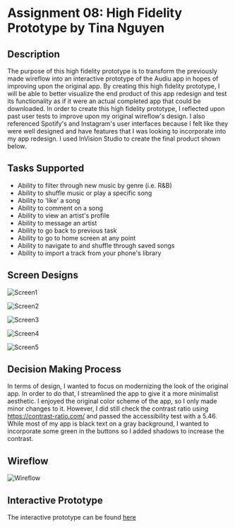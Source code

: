# Assignment 08: High Fidelity Prototype by Tina Nguyen

## Description

The purpose of this high fidelity prototype is to transform the previously made wireflow into an interactive prototype of the Audiu app in hopes of improving upon the original app. By creating this high fidelity prototype, I will be able to better visualize the end product of this app redesign and test its functionality as if it were an actual completed app that could be downloaded. In order to create this high fidelity prototype, I reflected upon past user tests to improve upon my original wireflow's design. I also referenced Spotify's and Instagram's user interfaces because I felt like they were well designed and have features that I was looking to incorporate into my app redesign. I used InVision Studio to create the final product shown below. 

## Tasks Supported

* Ability to filter through new music by genre (i.e. R&B) 
* Ability to shuffle music or play a specific song
* Ability to 'like' a song
* Ability to comment on a song
* Ability to view an artist's profile 
* Ability to message an artist 
* Ability to go back to previous task 
* Ability to go to home screen at any point 
* Ability to navigate to and shuffle through saved songs 
* Ability to import a track from your phone's library

## Screen Designs

![Screen1](https://github.com/tinguy16/DH150-2020W/blob/master/Screen%20Shot%202020-03-02%20at%209.50.20%20PM.png) 

![Screen2](https://github.com/tinguy16/DH150-2020W/blob/master/Screen%20Shot%202020-03-02%20at%209.50.46%20PM.png) 

![Screen3](https://github.com/tinguy16/DH150-2020W/blob/master/Screen%20Shot%202020-03-02%20at%209.51.28%20PM.png) 

![Screen4](https://github.com/tinguy16/DH150-2020W/blob/master/Screen%20Shot%202020-03-02%20at%209.52.05%20PM.png) 

![Screen5](https://github.com/tinguy16/DH150-2020W/blob/master/Screen%20Shot%202020-03-02%20at%209.52.30%20PM.png) 

## Decision Making Process

In terms of design, I wanted to focus on modernizing the look of the original app. In order to do that, I streamlined the app to give it a more minimalist aesthetic. I enjoyed the original color scheme of the app, so I only made minor changes to it. However, I did still check the contrast ratio using https://contrast-ratio.com/ and passed the accessibility test with a 5.46. While most of my app is black text on a gray background, I wanted to incorporate some green in the buttons so I added shadows to increase the contrast. 

## Wireflow 

![Wireflow](https://github.com/tinguy16/DH150-2020W/blob/master/Screen%20Shot%202020-03-02%20at%209.49.23%20PM.png) 

## Interactive Prototype 

The interactive prototype can be found [here](https://projects.invisionapp.com/prototype/AudiuInteractivePrototype-ck7bgdje5002iwo01xgelaqnk/play/482f5d6c) 

